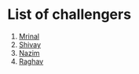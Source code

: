 # List of challengers
1. [Mrinal](https://github.com/mrinal1224)
2. [Shivay](https://github.com/shivaylamba)
3. [Nazim](https://github.com/NazimFilzer)
4. [Raghav](https://github.com/raghavdhingra)